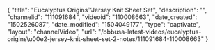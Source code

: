 {
    "title": "Eucalyptus Origins&trade;Jersey Knit Sheet Set",
    "description": "",
    "channelid": "111091684",
    "videoid": "110008663",
    "date_created": "1502526087",
    "date_modified": "1504049177",
    "type": "captivate",
    "layout": "channelVideo",
    "url": "\/bbbusa-latest-videos\/eucalyptus-origins\u00e2-jersey-knit-sheet-set-2-notes\/111091684-110008663"
}